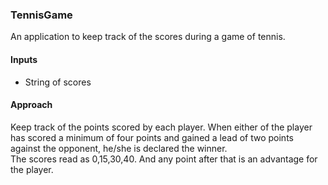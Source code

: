 <h3>TennisGame</h3>
<p>An application to keep track of the scores during a game of tennis.</p>

<h4>Inputs</h4>
<ul>
<li>String of scores</li>
</ul>

<h4>Approach</h4>
Keep track of the points scored by each player. When either of the player has scored a minimum of four points and gained a lead of two points against the opponent, he/she is declared the winner.
<br>
The scores read as 0,15,30,40. And any point after that is an advantage for the player.
